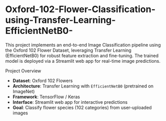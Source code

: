 # Oxford-102-Flower-Classification-using-Transfer-Learning-EfficientNetB0-
This project implements an end-to-end Image Classification pipeline using the Oxford 102 Flower Dataset, leveraging Transfer Learning (EfficientNetB0) for robust feature extraction and fine-tuning.   The trained model is deployed via a Streamlit web app for real-time image predictions.


Project Overview

- **Dataset**: Oxford 102 Flowers
- **Architecture**: Transfer Learning with `EfficientNetB0` (pretrained on ImageNet)  
- **Framework**: TensorFlow / Keras  
- **Interface**: Streamlit web app for interactive predictions  
- **Goal**: Classify flower species (102 categories) from user-uploaded images

